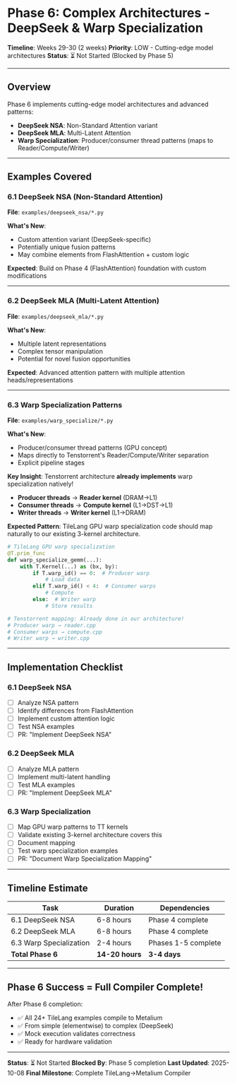 # Phase 6: Complex Architectures - DeepSeek & Warp Specialization

**Timeline**: Weeks 29-30 (2 weeks)
**Priority**: LOW - Cutting-edge model architectures
**Status**: ⏳ Not Started (Blocked by Phase 5)

---

## Overview

Phase 6 implements cutting-edge model architectures and advanced patterns:
- **DeepSeek NSA**: Non-Standard Attention variant
- **DeepSeek MLA**: Multi-Latent Attention
- **Warp Specialization**: Producer/consumer thread patterns (maps to Reader/Compute/Writer)

---

## Examples Covered

### 6.1 DeepSeek NSA (Non-Standard Attention)
**File**: `examples/deepseek_nsa/*.py`

**What's New**:
- Custom attention variant (DeepSeek-specific)
- Potentially unique fusion patterns
- May combine elements from FlashAttention + custom logic

**Expected**: Build on Phase 4 (FlashAttention) foundation with custom modifications

---

### 6.2 DeepSeek MLA (Multi-Latent Attention)
**File**: `examples/deepseek_mla/*.py`

**What's New**:
- Multiple latent representations
- Complex tensor manipulation
- Potential for novel fusion opportunities

**Expected**: Advanced attention pattern with multiple attention heads/representations

---

### 6.3 Warp Specialization Patterns
**File**: `examples/warp_specialize/*.py`

**What's New**:
- Producer/consumer thread patterns (GPU concept)
- Maps directly to Tenstorrent's Reader/Compute/Writer separation
- Explicit pipeline stages

**Key Insight**: Tenstorrent architecture **already implements** warp specialization natively!
- **Producer threads** → **Reader kernel** (DRAM→L1)
- **Consumer threads** → **Compute kernel** (L1→DST→L1)
- **Writer threads** → **Writer kernel** (L1→DRAM)

**Expected Pattern**:
TileLang GPU warp specialization code should map naturally to our existing 3-kernel architecture.

```python
# TileLang GPU warp specialization
@T.prim_func
def warp_specialize_gemm(...):
    with T.Kernel(...) as (bx, by):
        if T.warp_id() == 0:  # Producer warp
            # Load data
        elif T.warp_id() < 4:  # Consumer warps
            # Compute
        else:  # Writer warp
            # Store results

# Tenstorrent mapping: Already done in our architecture!
# Producer warp → reader.cpp
# Consumer warps → compute.cpp
# Writer warp → writer.cpp
```

---

## Implementation Checklist

### 6.1 DeepSeek NSA
- [ ] Analyze NSA pattern
- [ ] Identify differences from FlashAttention
- [ ] Implement custom attention logic
- [ ] Test NSA examples
- [ ] PR: "Implement DeepSeek NSA"

### 6.2 DeepSeek MLA
- [ ] Analyze MLA pattern
- [ ] Implement multi-latent handling
- [ ] Test MLA examples
- [ ] PR: "Implement DeepSeek MLA"

### 6.3 Warp Specialization
- [ ] Map GPU warp patterns to TT kernels
- [ ] Validate existing 3-kernel architecture covers this
- [ ] Document mapping
- [ ] Test warp specialization examples
- [ ] PR: "Document Warp Specialization Mapping"

---

## Timeline Estimate

| Task | Duration | Dependencies |
|------|----------|--------------|
| 6.1 DeepSeek NSA | 6-8 hours | Phase 4 complete |
| 6.2 DeepSeek MLA | 6-8 hours | Phase 4 complete |
| 6.3 Warp Specialization | 2-4 hours | Phases 1-5 complete |
| **Total Phase 6** | **14-20 hours** | **3-4 days** |

---

## Phase 6 Success = Full Compiler Complete!

After Phase 6 completion:
- ✅ All 24+ TileLang examples compile to Metalium
- ✅ From simple (elementwise) to complex (DeepSeek)
- ✅ Mock execution validates correctness
- ✅ Ready for hardware validation

---

**Status**: ⏳ Not Started
**Blocked By**: Phase 5 completion
**Last Updated**: 2025-10-08
**Final Milestone**: Complete TileLang→Metalium Compiler
